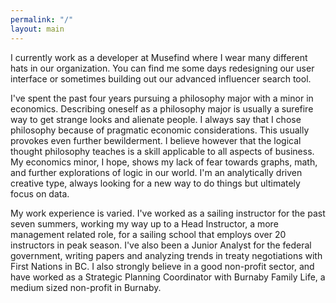 ```yaml
---
permalink: "/"
layout: main
---
```


I currently work as a developer at Musefind where I wear many different hats in our organization. You can find me some days redesigning our user interface or sometimes building out our advanced influencer search tool.

I've spent the past four years pursuing a philosophy major with a minor in economics. Describing oneself as a philosophy major is usually a surefire way to get strange looks and alienate people. I always say that I chose philosophy because of pragmatic economic considerations. This usually provokes even further bewilderment. I believe however that the logical thought philosophy teaches is a skill applicable to all aspects of business. My economics minor, I hope, shows my lack of fear towards graphs, math, and further explorations of logic in our world. I'm an analytically driven creative type, always looking for a new way to do things but ultimately focus on data.

My work experience is varied. I've worked as a sailing instructor for the past seven summers, working my way up to a Head Instructor, a more management related role, for a sailing school that employs over 20 instructors in peak season. I've also been a Junior Analyst for the federal government, writing papers and analyzing trends in treaty negotiations with First Nations in BC. I also strongly believe in a good non-profit sector, and have worked as a Strategic Planning Coordinator with Burnaby Family Life, a medium sized non-profit in Burnaby.
